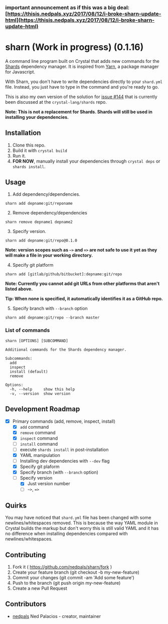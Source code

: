 ### important announcement as if this was a big deal: [https://thisis.nedpals.xyz/2017/08/12/i-broke-sharn-update-html](https://thisis.nedpals.xyz/2017/08/12/i-broke-sharn-update-html)

# sharn (Work in progress) (0.1.16)

A command line program built on Crystal that adds new commands for the [Shards](https://github.com/crystal-lang/shards) dependency manager. It is inspired from [Yarn](https://yarnpkg.com), a package manager for Javascript.

With Sharn, you don't have to write dependencies directly to your `shard.yml` file. Instead, you just have to type in the command and you're ready to go.

This is also my own version of the solution for [issue #144](https://github.com/crystal-lang/shards/issues/144) that is currently been discussed at the `crystal-lang/shards` repo.

**Note: This is not a replacement for Shards. Shards will still be used in installing your dependencies.**

## Installation

1. Clone this repo.
2. Build it with `crystal build`
3. Run it.
4. **FOR NOW**, manually install your dependencies through `crystal deps` or `shards install`.

## Usage
1.  Add dependency/dependencies.
```shell
sharn add depname:git/reponame
```

2. Remove dependency/dependencies
```shell
sharn remove depname1 depname2
```
3. Specify version.
```shell
sharn add depname:git/repo@0.1.0
```
**Note: version scopes such as `~>` and `=>` are not safe to use it yet as they will make a file in your working directory.**

4. Specify git platform
```shell
sharn add [gitlab/github/bitbucket]:depname:git/repo
```
**Note: Currently you cannot add git URLs from other platforms that aren't listed above.**

**Tip: When none is specified, it automatically identifies it as a GitHub repo.**

5. Specify branch with `--branch` option
```shell
sharn add depname:git/repo --branch master
```

### List of commands
```shell
sharn [OPTIONS] [SUBCOMMAND]

Additional commands for the Shards dependency manager.

Subcommands:
  add
  inspect
  install (default)
  remove

Options:
  -h, --help     show this help
  -v, --version  show version
```

## Development Roadmap

- [x] Primary commands (add, remove, inspect, install)
  - [x] `add` command
  - [x] `remove` command
  - [x] `inspect` command
  - [ ] `install` command
  - [ ] execute `shards install` in post-installation
  - [x] YAML manipulation 
  - [ ] Installing dev dependencies with `--dev` flag
  - [x] Specify git plaform
  - [x] Specify branch (with `--branch` option)
  - [ ] Specify version
    - [x] Just version number
    - [ ] `~>`, `=>`
	
## Quirks
You may have noticed that `shard.yml` file has been changed with some newlines/whitespaces removed. This is because the way YAML module in Crystal builds the markup but don't worry this is still valid YAML and it has no difference when installing dependencies compared with newlines/whitespaces.

## Contributing

1. Fork it ( https://github.com/nedpals/sharn/fork )
2. Create your feature branch (git checkout -b my-new-feature)
3. Commit your changes (git commit -am 'Add some feature')
4. Push to the branch (git push origin my-new-feature)
5. Create a new Pull Request

## Contributors

- [nedpals](https://github.com/nedpals) Ned Palacios - creator, maintainer
